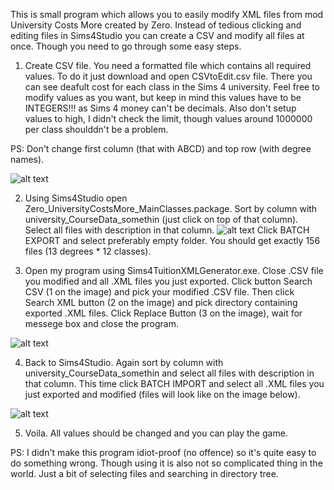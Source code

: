 This is small program which allows you to easily modify XML files from mod University Costs More created by Zero. Instead of tedious clicking and editing files in Sims4Studio you can create a CSV and modify all files at once. Though you need to go through some easy steps.

1. Create CSV file.
  You need a formatted file which contains all required values. To do it just download and open CSVtoEdit.csv file. There you can see deafult cost for each class in the Sims 4 university. Feel free to modify values as you want, but keep in mind this values have to be INTEGERS!!! as Sims 4 money can't be decimals. Also don't setup values to high, I didn't check the limit, though values around 1000000 per class shoulddn't be a problem.
  
  PS: Don't change first column (that with ABCD) and top row (with degree names).
  
  ![alt text](https://i.imgur.com/jQrKvCX.png)
 
2. Using Sims4Studio open Zero_UniversityCostsMore_MainClasses.package. Sort by column with university_CourseData_somethin (just click on top of that column). Select all files with description in that column.
![alt text](https://i.imgur.com/4aj0n3T.png)
Click BATCH EXPORT and select preferably empty folder. You should get exactly 156 files (13 degrees * 12 classes).

3. Open my program using Sims4TuitionXMLGenerator.exe. Close .CSV file you modified and all .XML files you just exported. Click button Search CSV (1 on the image) and pick your modified .CSV file. Then click Search XML button (2 on the image) and pick directory containing exported .XML files. Click Replace Button (3 on the image), wait for messege box and close the program.

![alt text](https://i.imgur.com/a9tgcP4.png)

4. Back to Sims4Studio. Again sort by column with university_CourseData_somethin and select all files with description in that column. This time click BATCH IMPORT and select all .XML files you just exported and modified (files will look like on the image below).

![alt text](https://i.imgur.com/A15DqM3.png)

5. Voila. All values should be changed and you can play the game.


PS: I didn't make this program idiot-proof (no offence) so it's quite easy to do something wrong. Though using it is also not so complicated thing in the world. Just a bit of selecting files and searching in directory tree.
